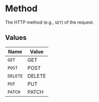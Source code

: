 # Method

The HTTP method (e.g., `GET`) of the request.


## Values

| Name     | Value    |
| -------- | -------- |
| `GET`    | GET      |
| `POST`   | POST     |
| `DELETE` | DELETE   |
| `PUT`    | PUT      |
| `PATCH`  | PATCH    |